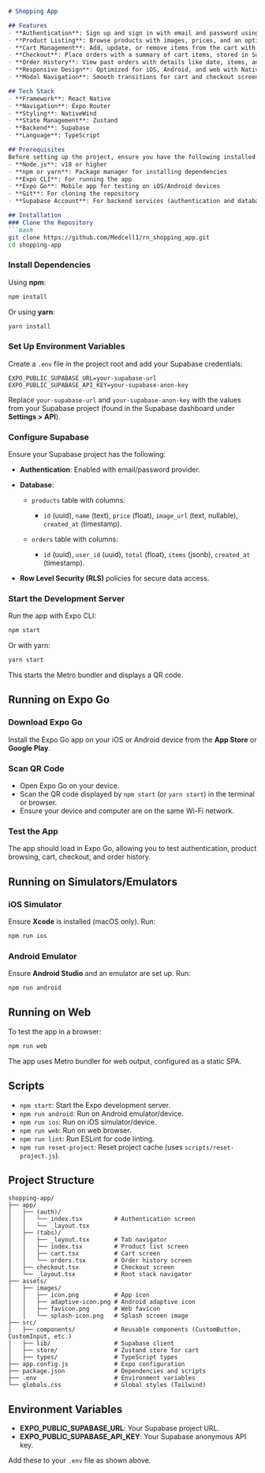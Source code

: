 ````markdown
# Shopping App

## Features
- **Authentication**: Sign up and sign in with email and password using Supabase Auth.  
- **Product Listing**: Browse products with images, prices, and an option to add new products.  
- **Cart Management**: Add, update, or remove items from the cart with real-time total calculation.  
- **Checkout**: Place orders with a summary of cart items, stored in Supabase.  
- **Order History**: View past orders with details like date, items, and total.  
- **Responsive Design**: Optimized for iOS, Android, and web with NativeWind (Tailwind CSS).  
- **Modal Navigation**: Smooth transitions for cart and checkout screens using Expo Router.  

## Tech Stack
- **Framework**: React Native  
- **Navigation**: Expo Router  
- **Styling**: NativeWind  
- **State Management**: Zustand  
- **Backend**: Supabase  
- **Language**: TypeScript  

## Prerequisites
Before setting up the project, ensure you have the following installed:
- **Node.js**: v18 or higher  
- **npm or yarn**: Package manager for installing dependencies  
- **Expo CLI**: For running the app  
- **Expo Go**: Mobile app for testing on iOS/Android devices  
- **Git**: For cloning the repository  
- **Supabase Account**: For backend services (authentication and database)  

## Installation
### Clone the Repository
```bash
git clone https://github.com/Medcell1/rn_shopping_app.git
cd shopping-app
````

### Install Dependencies

Using **npm**:

```bash
npm install
```

Or using **yarn**:

```bash
yarn install
```

### Set Up Environment Variables

Create a `.env` file in the project root and add your Supabase credentials:

```env
EXPO_PUBLIC_SUPABASE_URL=your-supabase-url
EXPO_PUBLIC_SUPABASE_API_KEY=your-supabase-anon-key
```

Replace `your-supabase-url` and `your-supabase-anon-key` with the values from your Supabase project (found in the Supabase dashboard under **Settings > API**).

### Configure Supabase

Ensure your Supabase project has the following:

* **Authentication**: Enabled with email/password provider.
* **Database**:

  * `products` table with columns:

    * `id` (uuid), `name` (text), `price` (float), `image_url` (text, nullable), `created_at` (timestamp).
  * `orders` table with columns:

    * `id` (uuid), `user_id` (uuid), `total` (float), `items` (jsonb), `created_at` (timestamp).
* **Row Level Security (RLS)** policies for secure data access.

### Start the Development Server

Run the app with Expo CLI:

```bash
npm start
```

Or with yarn:

```bash
yarn start
```

This starts the Metro bundler and displays a QR code.

## Running on Expo Go

### Download Expo Go

Install the Expo Go app on your iOS or Android device from the **App Store** or **Google Play**.

### Scan QR Code

* Open Expo Go on your device.
* Scan the QR code displayed by `npm start` (or `yarn start`) in the terminal or browser.
* Ensure your device and computer are on the same Wi-Fi network.

### Test the App

The app should load in Expo Go, allowing you to test authentication, product browsing, cart, checkout, and order history.

## Running on Simulators/Emulators

### iOS Simulator

Ensure **Xcode** is installed (macOS only).
Run:

```bash
npm run ios
```

### Android Emulator

Ensure **Android Studio** and an emulator are set up.
Run:

```bash
npm run android
```

## Running on Web

To test the app in a browser:

```bash
npm run web
```

The app uses Metro bundler for web output, configured as a static SPA.

## Scripts

* `npm start`: Start the Expo development server.
* `npm run android`: Run on Android emulator/device.
* `npm run ios`: Run on iOS simulator/device.
* `npm run web`: Run on web browser.
* `npm run lint`: Run ESLint for code linting.
* `npm run reset-project`: Reset project cache (uses `scripts/reset-project.js`).

## Project Structure

```
shopping-app/
├── app/
│   ├── (auth)/
│   │   └── index.tsx         # Authentication screen
│   │   └── _layout.tsx
│   ├── (tabs)/
│   │   ├── _layout.tsx       # Tab navigator
│   │   ├── index.tsx         # Product list screen
│   │   ├── cart.tsx          # Cart screen
│   │   └── orders.tsx        # Order history screen
│   ├── checkout.tsx          # Checkout screen
│   └── _layout.tsx           # Root stack navigator
├── assets/
│   ├── images/
│   │   ├── icon.png          # App icon
│   │   ├── adaptive-icon.png # Android adaptive icon
│   │   ├── favicon.png       # Web favicon
│   │   └── splash-icon.png   # Splash screen image
├── src/
│   ├── components/           # Reusable components (CustomButton, CustomInput, etc.)
│   ├── lib/                  # Supabase client
│   ├── store/                # Zustand store for cart
│   ├── types/                # TypeScript types
├── app.config.js             # Expo configuration
├── package.json              # Dependencies and scripts
├── .env                      # Environment variables
└── globals.css               # Global styles (Tailwind)
```

## Environment Variables

* **EXPO\_PUBLIC\_SUPABASE\_URL**: Your Supabase project URL.
* **EXPO\_PUBLIC\_SUPABASE\_API\_KEY**: Your Supabase anonymous API key.

Add these to your `.env` file as shown above.


